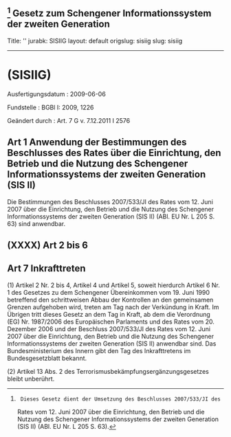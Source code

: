 [^F772013_01_BJNR122600009]
Gesetz zum Schengener Informationssystem der zweiten Generation
---
Title: ''
jurabk: SISIIG
layout: default
origslug: sisiig
slug: sisiig

---

#  (SISIIG)

Ausfertigungsdatum
:   2009-06-06

Fundstelle
:   BGBl I: 2009, 1226

Geändert durch
:   Art. 7 G v. 7.12.2011 I 2576

[^F772013_01_BJNR122600009]:     Dieses Gesetz dient der Umsetzung des Beschlusses 2007/533/JI des
    Rates vom 12. Juni 2007 über die Einrichtung, den Betrieb und die
    Nutzung des Schengener Informationssystems der zweiten Generation (SIS
    II) (ABl. EU Nr. L 205 S. 63).


## Art 1 Anwendung der Bestimmungen des Beschlusses des Rates über die Einrichtung, den Betrieb und die Nutzung des Schengener Informationssystems der zweiten Generation (SIS II)

Die Bestimmungen des Beschlusses 2007/533/JI des Rates vom 12. Juni
2007 über die Einrichtung, den Betrieb und die Nutzung des Schengener
Informationssystems der zweiten Generation (SIS II) (ABl. EU Nr. L 205
S. 63) sind anwendbar.


## (XXXX) Art 2 bis 6



## Art 7 Inkrafttreten

(1) Artikel 2 Nr. 2 bis 4, Artikel 4 und Artikel 5, soweit hierdurch
Artikel 6 Nr. 1 des Gesetzes zu dem Schengener Übereinkommen vom 19.
Juni 1990 betreffend den schrittweisen Abbau der Kontrollen an den
gemeinsamen Grenzen aufgehoben wird, treten am Tag nach der Verkündung
in Kraft. Im Übrigen tritt dieses Gesetz an dem Tag in Kraft, ab dem
die Verordnung (EG) Nr. 1987/2006 des Europäischen Parlaments und des
Rates vom 20. Dezember 2006 und der Beschluss 2007/533/JI des Rates
vom 12. Juni 2007 über die Einrichtung, den Betrieb und die Nutzung
des Schengener Informationssystems der zweiten Generation (SIS II)
anwendbar sind. Das Bundesministerium des Innern gibt den Tag des
Inkrafttretens im Bundesgesetzblatt bekannt.

(2) Artikel 13 Abs. 2 des Terrorismusbekämpfungsergänzungsgesetzes
bleibt unberührt.

